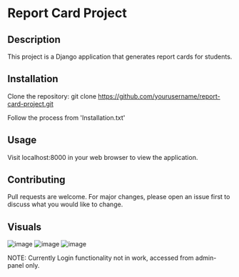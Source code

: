 # Report Card Project

## Description
This project is a Django application that generates report cards for students.

## Installation
Clone the repository: git clone https://github.com/yourusername/report-card-project.git

Follow the process from 'Installation.txt'

## Usage
Visit localhost:8000 in your web browser to view the application.

## Contributing
Pull requests are welcome. For major changes, please open an issue first to discuss what you would like to change.

## Visuals
![image](https://github.com/paarth14/ReportCard-Project-Django/assets/65506287/1c94b9cf-ff1f-4088-85d8-4cf80a708486)
![image](https://github.com/paarth14/ReportCard-Project-Django/assets/65506287/1fa5b5d8-35c8-43ab-abea-0ceb07c45ee2)
![image](https://github.com/paarth14/ReportCard-Project-Django/assets/65506287/c91ccf06-8447-44c5-87a6-f94ceb9e4193)

NOTE: Currently Login functionality not in work, accessed from admin-panel only.




